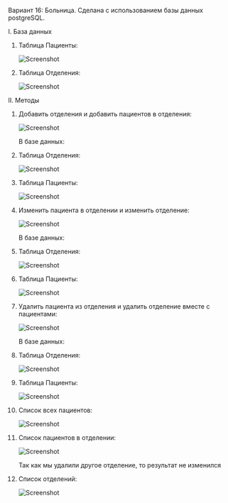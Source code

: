 Вариант 16: Больница. Сделана с использованием базы данных postgreSQL.

I. База данных

1. Таблица Пациенты:
   
   ![Screenshot](https://github.com/BreadGitHub/Trinkets/blob/main/hospital/data_patients.png)
   
2. Таблица Отделения:
   
   ![Screenshot](https://github.com/BreadGitHub/Trinkets/blob/main/hospital/data_departments.png)
   
II. Методы
1. Добавить отделения и добавить пациентов в отделения:
   
   ![Screenshot](https://github.com/BreadGitHub/Trinkets/blob/main/hospital/added.png)

   В базе данных:

1. Таблица Отделения:
   
   ![Screenshot](https://github.com/BreadGitHub/Trinkets/blob/main/hospital/added_data_departments.png)

2. Таблица Пациенты:
   
   ![Screenshot](https://github.com/BreadGitHub/Trinkets/blob/main/hospital/added_data_patients.png)

2. Изменить пациента в отделении и изменить отделение:

   ![Screenshot](https://github.com/BreadGitHub/Trinkets/blob/main/hospital/edited.png)

   В базе данных:

1. Таблица Отделения:

   ![Screenshot](https://github.com/BreadGitHub/Trinkets/blob/main/hospital/edited_data_departments.png)

2. Таблица Пациенты:

   ![Screenshot](https://github.com/BreadGitHub/Trinkets/blob/main/hospital/edited_data_patients.png)

3. Удалить пациента из отделения и удалить отделение вместе с пациентами:

   ![Screenshot](https://github.com/BreadGitHub/Trinkets/blob/main/hospital/deleted.png)

   В базе данных:

1. Таблица Отделения:

   ![Screenshot](https://github.com/BreadGitHub/Trinkets/blob/main/hospital/deleted_data_departments.png)

2. Таблица Пациенты:

   ![Screenshot](https://github.com/BreadGitHub/Trinkets/blob/main/hospital/deleted_data_patients.png)

4. Список всех пациентов:

   ![Screenshot](https://github.com/BreadGitHub/Trinkets/blob/main/hospital/getlist_all_and_one.png)
   
5. Список пациентов в отделении:
    
   ![Screenshot](https://github.com/BreadGitHub/Trinkets/blob/main/hospital/getlist_all_and_one.png)
   
   Так как мы удалили другое отделение, то результат не изменился
   
6. Список отделений:
    
   ![Screenshot](https://github.com/BreadGitHub/Trinkets/blob/main/hospital/getlist_departments.png)
